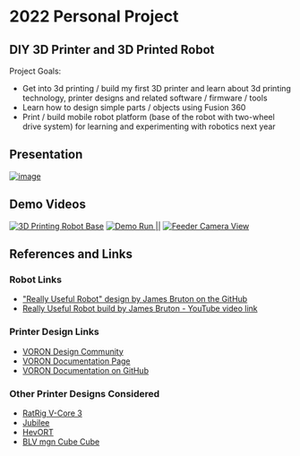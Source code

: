 # 2022 Personal Project 
## DIY 3D Printer and 3D Printed Robot
Project Goals: 
- Get into 3d printing / build my first 3D printer and learn about 3d printing technology, printer designs and related software / firmware / tools
- Learn how to design simple parts / objects using Fusion 360
- Print / build mobile robot platform (base of the robot with two-wheel drive system) for learning and experimenting with robotics next year

## Presentation

[![image](https://github.com/zpigula/pp_2022/assets/125910702/1ca28c74-2503-460a-afd1-310bbef87db6)](https://github.com/zpigula/pp_2022/blob/main_dev/Documentation/2022_Personal_Project_Presentation.pdf)

## Demo Videos
[![3D Printing Robot Base](https://i.ytimg.com/vi/3HfNmFzy1N8/hqdefault.jpg)](https://www.youtube.com/watch?v=3HfNmFzy1N8)
[![Demo Run ||](https://i.ytimg.com/vi/JfECvq3s5Nw/hqdefault.jpg)](https://www.youtube.com/watch?v=JfECvq3s5Nw)
[![Feeder Camera View](https://i.ytimg.com/vi/4HRERjiZz_g/hqdefault.jpg)](https://www.youtube.com/watch?v=4HRERjiZz_g)


## References and Links
### Robot Links
- ["Really Useful Robot" design by James Bruton on the GitHub](https://github.com/XRobots/ReallyUsefulRobot)
- [Really Useful Robot build by James Bruton - YouTube video link](https://www.youtube.com/watch?v=M9ABtlEM788&list=RDCMUCUbDcUPed50Y_7KmfCXKohA&index=5)
### Printer Design Links
- [VORON Design Community](https://www.vorondesign.com/)
- [VORON Documentation Page](https://docs.vorondesign.com/)
- [VORON Documentation on GitHub](https://github.com/VoronDesign/Voron-Documentation)
### Other Printer Designs Considered
- [RatRig V-Core 3](https://v-core.ratrig.com/)
- [Jubilee](https://www.jubilee3d.com/index.php?title=Main_Page)
- [HevORT](https://hevort.com/) 
- [BLV mgn Cube Cube](https://www.blvprojects.com/blv-mgn-cube-3d-printer) 
